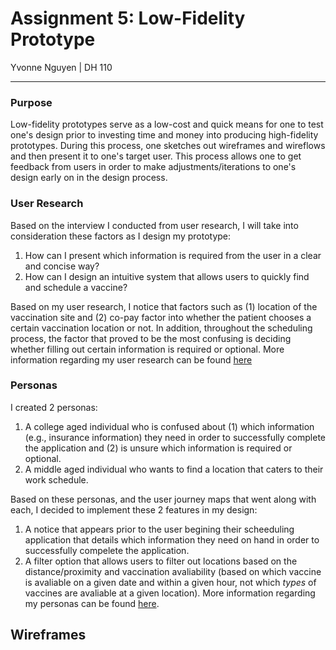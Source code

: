 # Assignment 5: Low-Fidelity Prototype 
Yvonne Nguyen | DH 110

---
### Purpose
Low-fidelity prototypes serve as a low-cost and quick means for one to test one's design prior to investing time and money into producing high-fidelity prototypes. During this process, one sketches out wireframes and wireflows and then present it to one's target user. This process allows one to get feedback from users in order to make adjustments/iterations to one's design early on in the design process. 

### User Research
Based on the interview I conducted from user research, I will take into consideration these factors as I design my prototype:
1. How can I present which information is required from the user in a clear and concise way?
2. How can I design an intuitive system that allows users to quickly find and schedule a vaccine?

Based on my user research, I notice that factors such as (1) location of the vaccination site and (2) co-pay factor into whether the patient chooses a certain vaccination location or not. In addition, throughout the scheduling process, the factor that proved to be the most confusing is deciding whether filling out certain information is required or optional. More information regarding my user research can be found [here](https://github.com/yvonne-nguyen/dh110/blob/main/assignments/assignment-3.md)

### Personas
I created 2 personas:
1. A college aged individual who is confused about (1) which information (e.g., insurance information) they need in order to successfully complete the application and (2) is unsure which information is required or optional. 
2. A middle aged individual who wants to find a location that caters to their work schedule.

Based on these personas, and the user journey maps that went along with each, I decided to implement these 2 features in my design:
1. A notice that appears prior to the user begining their scheeduling application that details which information they need on hand in order to successfully compelete the application. 
2. A filter option that allows users to filter out locations based on the distance/proximity and vaccination avaliability (based on which vaccine is avaliable on a given date and within a given hour, not which *types* of vaccines are avaliable at a given location). More information regarding my personas can be found [here](https://github.com/yvonne-nguyen/dh110/blob/main/assignments/assignment-4.md).

## Wireframes

